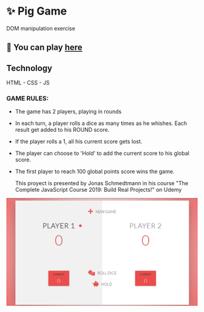 # ✨  Pig Game

 DOM manipulation exercise
 
## 🎨 You can play [here](https://diegobrunetto.github.io/Pig-Game/)

## Technology

HTML - CSS - JS

### GAME RULES:

- The game has 2 players, playing in rounds
- In each turn, a player rolls a dice as many times as he whishes. Each result get added to his ROUND score.
- If the player rolls a 1, all his current score gets lost. 
- The player can choose to 'Hold' to add the current score to his global score.
- The first player to reach 100 global points score wins the game.

  This proyect is presented by Jonas Schmedtmann in his course "The Complete JavaScript Course 2019: Build Real Projects!" on Udemy

![](Captura%20de%20pantalla.png)
